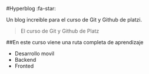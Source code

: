#Hyperblog :fa-star:

Un blog increible para el curso de Git y Github de platzi. 
> El curso de Git y Github de Platz 

##En este curso viene una ruta completa de aprendizaje
* Desarrollo movil
* Backend
* Fronted 